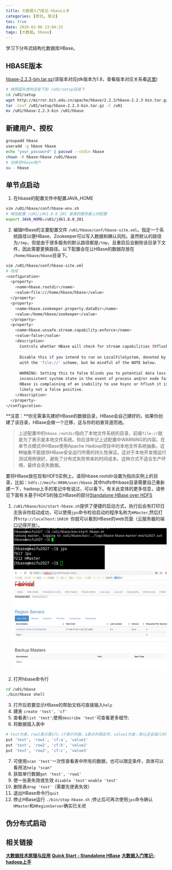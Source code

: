 ```yaml
---
title: 大数据入门笔记-hbase上手
categories: [原创, 笔记]
toc: true
date: 2020-02-06 23:04:23
tags: [大数据, hbase]
---
```

学习下分布式结构化数据库HBase。
<!--more-->
## HBASE版本
[hbase-2.2.3-bin.tar.gz](http://mirror.bit.edu.cn/apache/hbase/2.2.3/hbase-2.2.3-bin.tar.gz)(该版本对应jdk版本为1.8，查看版本对应关系看[这里](https://hbase.apache.org/book.html#java))
```bash
# 按照国际惯例还是下到 /u01/setup目录下
cd /u01/setup
wget http://mirror.bit.edu.cn/apache/hbase/2.2.3/hbase-2.2.3-bin.tar.gz
tar -zxvf /u01/setup/hbase-2.2.3-bin.tar.gz -C /u01
mv /u01/hbase-2.2.3-bin /u01/hbase
```
## 新建用户、授权
```bash
groupadd hbase
useradd -g hbase hbase
echo "your_password" | passwd --stdin hbase
chown -R hbase:hbase /u01/hbase
# 切换至hbase用户
su - hbase
```
## 单节点启动
1. 在hbase的配置文件中配置JAVA_HOME
```bash
vim /u01/hbase/conf/hbase-env.sh
# 增加配置 /u01/jdk1.8.0_201 是我的服务器上的配置
export JAVA_HOME=/u01/jdk1.8.0_201
```
2. 编辑HBase的主要配置文件 `/u01/hbase/conf/hbase-site.xml`。指定一个系统路径以便HBase、Zookeeper可以写入数据和确认风险。虽然默认的路径为`/tmp`，但是由于很多服务的默认路径都是`/tmp`，且重启后会删除该目录下文件，因此需要更换路径。以下配置会在让HBase的数据存放在 `/home/hbase/hbase`目录下。
```bash
vim /u01/hbase/conf/hbase-site.xml
# 改成
<configuration>
  <property>
    <name>hbase.rootdir</name>
    <value>file:///home/hbase/hbase</value>
  </property>
  <property>
    <name>hbase.zookeeper.property.dataDir</name>
    <value>/home/hbase/zookeeper</value>
  </property>
  <property>
    <name>hbase.unsafe.stream.capability.enforce</name>
    <value>false</value>
    <description>
      Controls whether HBase will check for stream capabilities (hflush/hsync).

      Disable this if you intend to run on LocalFileSystem, denoted by a rootdir
      with the 'file://' scheme, but be mindful of the NOTE below.

      WARNING: Setting this to false blinds you to potential data loss and
      inconsistent system state in the event of process and/or node failures. If
      HBase is complaining of an inability to use hsync or hflush it is most
      likely not a false positive.
    </description>
  </property>
</configuration>
```
**注意：**你无需事先建好HBase的数据目录，HBase会自己建好的，如果你创建了该目录，HBase会做一个迁移，这与你的初衷背道而驰。
> 上述配置中的`hbase.rootdir`指向了本地文件系统的目录，前缀`file://`就是为了表示是本地文件系统。你应该牢记上述配置中WARNING的内容。在单节点模式中HBase使用Apache Hadoop项目中的本地文件系统抽象。这种抽象不能提供HBase安全运行所需的持久性保证。这对于本地开发很运行测试用例很好，避免了分布式失败带来的时间成本。这种方式不适合生产环境，最终会丢失数据。

要将HBase放在现有HDFS实例上，请将hbase.rootdir设置为指向实例上的目录，比如：`hdfs://meifu:9000/user/hbase` 其中hdfs中hbase目录需要自己重新建一下，hadoop上手的笔记中有说过，可以看下。有关此变体的更多信息，请参见下面有关基于HDFS的独立HBase的部分[Standalone HBase over HDFS](https://hbase.apache.org/book.html#standalone_dist)

1. `/u01/hbase/bin/start-hbase.sh`提供了便捷的启动方式，执行后会有打印日志告诉你启动成功，可以使用`jps`命令检验启动的程序名称为`HMaster`,然后打开`http://localhost:16010 `你就可以看到HBase的web页面（云服务器的端口记得开放）。
![20200207-1.png](/img/blog/20200207-1.png)
![20200207-2.png](/img/blog/20200207-2.png)
![20200207-3.png](/img/blog/20200207-3.png)

2. 打开hbase命令行
```bash
cd /u01/hbase
./bin/hbase shell
```
3. 打开后若要显示HBase的帮助文档可直接输入`help`
4. 建表 `create 'test', 'cf'`
5. 查看表`list 'test'`;使用`describe 'test'`可查看更多细节;
6. 将数据插入表中
```bash
# test为表，row1表示第1行，cf表示列族，a表示列限定符，value1为值；默认还会插入时间戳，也可以自己插入
put 'test', 'row1', 'cf:a', 'value1'
put 'test', 'row2', 'cf:b', 'value2'
put 'test', 'row3', 'cf:c', 'value3'
```
7. 可使用`scan 'test'`一次性查看表中所有的数据，也可以限定条件，具体可以看用法`help "scan"`
8. 获取单行数据`get 'test', 'row1'`
9. 使一张表失效或生效 `disable 'test'` `enable 'test'`
10. 删除表`drop 'test'`（需要先使表失效）
11. 退出HBase命令行`quit`
12. 停止HBase运行 `./bin/stop-hbase.sh` ;停止后可再次使用`jps`命令确认`HMaster`和`HRegionServer`确实已关闭

## 伪分布式启动


## 相关链接
[**大数据技术原理与应用**](https://study.163.com/course/courseMain.htm?courseId=1002887002)
[**Quick Start - Standalone HBase**](https://hbase.apache.org/book.html#quickstart)
[**大数据入门笔记-hadoop上手**](/2020/02/05/大数据入门笔记-hadoop上手/)